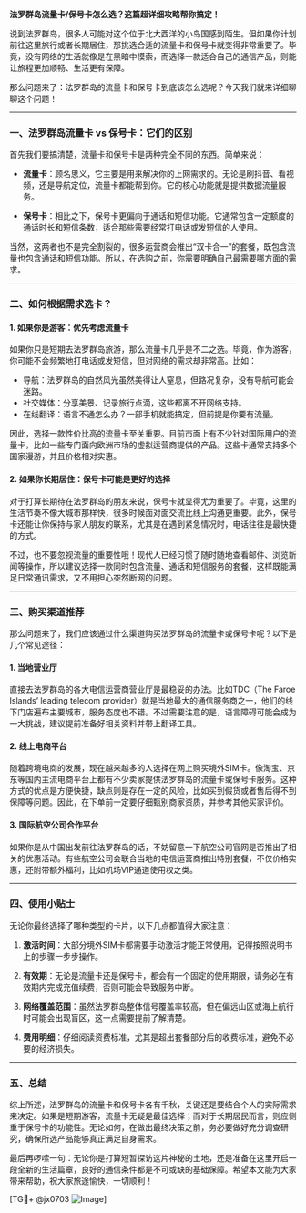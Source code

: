 **法罗群岛流量卡/保号卡怎么选？这篇超详细攻略帮你搞定！**

说到法罗群岛，很多人可能对这个位于北大西洋的小岛国感到陌生。但如果你计划前往这里旅行或者长期居住，那挑选合适的流量卡和保号卡就变得非常重要了。毕竟，没有网络的生活就像是在黑暗中摸索，而选择一款适合自己的通信产品，则能让旅程更加顺畅、生活更有保障。

那么问题来了：法罗群岛的流量卡和保号卡到底该怎么选呢？今天我们就来详细聊聊这个问题！

---

### 一、法罗群岛流量卡 vs 保号卡：它们的区别

首先我们要搞清楚，流量卡和保号卡是两种完全不同的东西。简单来说：

- **流量卡**：顾名思义，它主要是用来解决你的上网需求的。无论是刷抖音、看视频，还是导航定位，流量卡都能帮到你。它的核心功能就是提供数据流量服务。
  
- **保号卡**：相比之下，保号卡更偏向于通话和短信功能。它通常包含一定额度的通话时长和短信条数，适合那些需要经常打电话或发短信的人使用。

当然，这两者也不是完全割裂的，很多运营商会推出“双卡合一”的套餐，既包含流量也包含通话和短信功能。所以，在选购之前，你需要明确自己最需要哪方面的需求。

---

### 二、如何根据需求选卡？

#### 1. 如果你是游客：优先考虑流量卡

如果你只是短期去法罗群岛旅游，那么流量卡几乎是不二之选。毕竟，作为游客，你可能不会频繁地打电话或发短信，但对网络的需求却非常高。比如：

- 导航：法罗群岛的自然风光虽然美得让人窒息，但路况复杂，没有导航可能会迷路。
- 社交媒体：分享美景、记录旅行点滴，这些都离不开网络支持。
- 在线翻译：语言不通怎么办？一部手机就能搞定，但前提是你要有流量。

因此，选择一款性价比高的流量卡至关重要。目前市面上有不少针对国际用户的流量卡，比如一些专门面向欧洲市场的虚拟运营商提供的产品。这些卡通常支持多个国家漫游，并且价格相对实惠。

#### 2. 如果你长期居住：保号卡可能是更好的选择

对于打算长期待在法罗群岛的朋友来说，保号卡就显得尤为重要了。毕竟，这里的生活节奏不像大城市那样快，很多时候面对面交流比线上沟通更重要。此外，保号卡还能让你保持与家人朋友的联系，尤其是在遇到紧急情况时，电话往往是最快捷的方式。

不过，也不要忽视流量的重要性哦！现代人已经习惯了随时随地查看邮件、浏览新闻等操作，所以建议选择一款同时包含流量、通话和短信服务的套餐，这样既能满足日常通讯需求，又不用担心突然断网的问题。

---

### 三、购买渠道推荐

那么问题来了，我们应该通过什么渠道购买法罗群岛的流量卡或保号卡呢？以下是几个常见途径：

#### 1. 当地营业厅

直接去法罗群岛的各大电信运营商营业厅是最稳妥的办法。比如TDC（The Faroe Islands’ leading telecom provider）就是当地最大的通信服务商之一，他们的线下门店遍布主要城市，服务态度也不错。不过需要注意的是，语言障碍可能会成为一大挑战，建议提前准备好相关资料并带上翻译工具。

#### 2. 线上电商平台

随着跨境电商的发展，现在越来越多的人选择在网上购买境外SIM卡。像淘宝、京东等国内主流电商平台上都有不少卖家提供法罗群岛的流量卡或保号卡服务。这种方式的优点是方便快捷，缺点则是存在一定的风险，比如买到假货或者售后得不到保障等问题。因此，在下单前一定要仔细甄别商家资质，并参考其他买家评价。

#### 3. 国际航空公司合作平台

如果你是从中国出发前往法罗群岛的话，不妨留意一下航空公司官网是否推出了相关的优惠活动。有些航空公司会联合当地的电信运营商推出特别套餐，不仅价格实惠，还附带额外福利，比如机场VIP通道使用权之类。

---

### 四、使用小贴士

无论你最终选择了哪种类型的卡片，以下几点都值得大家注意：

1. **激活时间**：大部分境外SIM卡都需要手动激活才能正常使用，记得按照说明书上的步骤一步步操作。
   
2. **有效期**：无论是流量卡还是保号卡，都会有一个固定的使用期限，请务必在有效期内完成充值续费，否则可能会导致服务中断。

3. **网络覆盖范围**：虽然法罗群岛整体信号覆盖率较高，但在偏远山区或海上航行时可能会出现盲区，这一点需要提前了解清楚。

4. **费用明细**：仔细阅读资费标准，尤其是超出套餐部分后的收费标准，避免不必要的经济损失。

---

### 五、总结

综上所述，法罗群岛的流量卡和保号卡各有千秋，关键还是要结合个人的实际需求来决定。如果是短期游客，流量卡无疑是最佳选择；而对于长期居民而言，则应侧重于保号卡的功能性。无论如何，在做出最终决策之前，务必要做好充分调查研究，确保所选产品能够真正满足自身需求。

最后再啰嗦一句：无论你是打算短暂探访这片神秘的土地，还是准备在这里开启一段全新的生活篇章，良好的通信条件都是不可或缺的基础保障。希望本文能为大家带来帮助，祝大家旅途愉快，一切顺利！

[TG💪+ @jx0703 ![Image](https://github.com/user-attachments/assets/dbca1d08-cadb-493c-b0ec-ad6f7a83f270)]